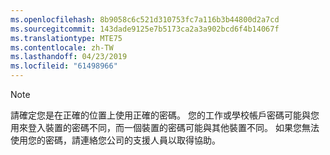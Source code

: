 ```yaml
---
ms.openlocfilehash: 8b9058c6c521d310753fc7a116b3b44800d2a7cd
ms.sourcegitcommit: 143dade9125e7b5173ca2a3a902bcd6f4b14067f
ms.translationtype: MTE75
ms.contentlocale: zh-TW
ms.lasthandoff: 04/23/2019
ms.locfileid: "61498966"
---
```

  > [!NOTE]
  > 請確定您是在正確的位置上使用正確的密碼。 您的工作或學校帳戶密碼可能與您用來登入裝置的密碼不同，而一個裝置的密碼可能與其他裝置不同。 如果您無法使用您的密碼，請連絡您公司的支援人員以取得協助。
